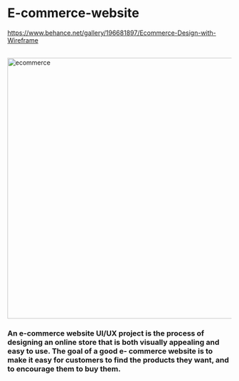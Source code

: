# E-commerce-website
https://www.behance.net/gallery/196681897/Ecommerce-Design-with-Wireframe

<br>
<img width="587" alt="ecommerce" src="https://github.com/Kanaga-Lakshmi-M/E-commerce-website/assets/167531588/cc65ac86-96fb-4bf3-9e42-e814a9f66396">

<br>
<h3>
An e-commerce website UI/UX project is the process of designing an online store that is both visually appealing and easy to use. The goal of a good e- commerce website is to make it easy for customers to find the products they want, and to encourage them to buy them.
</h3>

